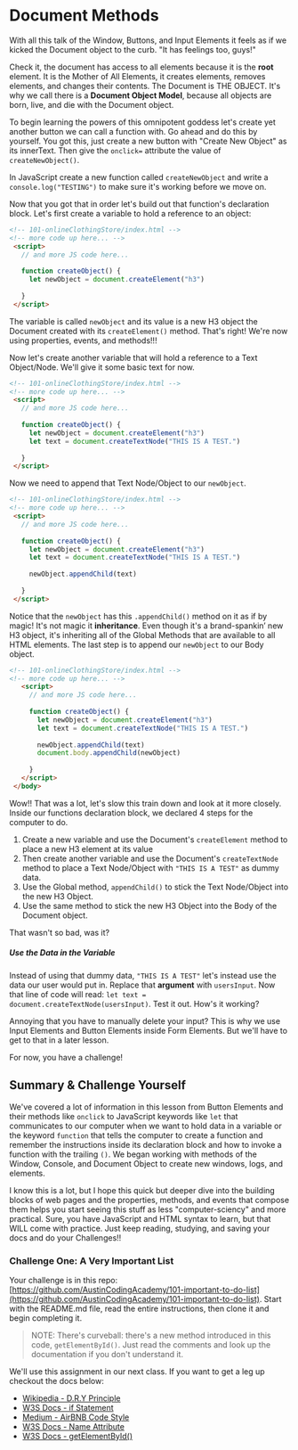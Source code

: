 # Document Methods

With all this talk of the Window, Buttons, and Input Elements it feels as if we kicked the Document object to the curb. "It has feelings too, guys!"

Check it, the document has access to all elements because it is the **root** element. It is the Mother of All Elements, it creates elements, removes elements, and changes their contents. The Document is THE OBJECT. It's why we call there is a **Document Object Model**, because all objects are born, live, and die with the Document object.

To begin learning the powers of this omnipotent goddess let's create yet another button we can call a function with. Go ahead and do this by yourself. You got this, just create a new button with "Create New Object" as its innerText. Then give the `onclick=` attribute the value of `createNewObject()`.

In JavaScript create a new function called `createNewObject` and write a `console.log("TESTING")` to make sure it's working before we move on.

<!-- NEXT PAGE -->

Now that you got that in order let's build out that function's declaration block. Let's first create a variable to hold a reference to an object:

```html
<!-- 101-onlineClothingStore/index.html -->
<!-- more code up here... -->
 <script>
   // and more JS code here...
 
   function createObject() {
     let newObject = document.createElement("h3")
 
   }
 </script>
```

The variable is called `newObject` and its value is a new H3 object the Document created with its `createElement()` method. That's right! We're now using properties, events, and methods!!!

Now let's create another variable that will hold a reference to a Text Object/Node. We'll give it some basic text for now.

```html
<!-- 101-onlineClothingStore/index.html -->
<!-- more code up here... -->
 <script>
   // and more JS code here...
 
   function createObject() {
     let newObject = document.createElement("h3")
     let text = document.createTextNode("THIS IS A TEST.")
 
   }
 </script>
```
 
Now we need to append that Text Node/Object to our `newObject`.
 
```html
<!-- 101-onlineClothingStore/index.html -->
<!-- more code up here... -->
 <script>
   // and more JS code here...
 
   function createObject() {
     let newObject = document.createElement("h3")
     let text = document.createTextNode("THIS IS A TEST.")
 
     newObject.appendChild(text)
 
   }
 </script>
```

Notice that the `newObject` has this `.appendChild()` method on it as if by magic! It's not magic it **inheritance**. Even though it's a brand-spankin’ new H3 object, it's inheriting all of the Global Methods that are available to all HTML elements. The last step is to append our `newObject` to our Body object.

```html
<!-- 101-onlineClothingStore/index.html -->
<!-- more code up here... -->
   <script>
     // and more JS code here...
 
     function createObject() {
       let newObject = document.createElement("h3")
       let text = document.createTextNode("THIS IS A TEST.")
 
       newObject.appendChild(text)
       document.body.appendChild(newObject)
 
     }
   </script>
 </body>
```

Wow!! That was a lot, let's slow this train down and look at it more closely. Inside our functions declaration block, we declared 4 steps for the computer to do.
 
1. Create a new variable and use the Document's `createElement` method to place a new H3 element at its value
2. Then create another variable and use the Document's `createTextNode` method to place a Text Node/Object with `"THIS IS A TEST"` as dummy data.
3. Use the Global method, `appendChild()` to stick the Text Node/Object into the new H3 Object.
4. Use the same method to stick the new H3 Object into the Body of the Document object.
 
That wasn't so bad, was it?
 
##### Use the Data in the Variable
 
Instead of using that dummy data, `"THIS IS A TEST"` let's instead use the data our user would put in. Replace that **argument** with `usersInput`. Now that line of code will read: `let text = document.createTextNode(usersInput)`. Test it out. How's it working?
 
Annoying that you have to manually delete your input? This is why we use Input Elements and Button Elements inside Form Elements. But we'll have to get to that in a later lesson.
 
For now, you have a challenge!
 
<!-- ! END OF VIDEO 101.1.3.7 - Document Methods + Creating New Elements -->
 
<!-- TODO @CLAYTON section on ids and getElementById -->
 
## Summary & Challenge Yourself
 
We've covered a lot of information in this lesson from Button Elements and their methods like `onclick` to JavaScript keywords like `let` that communicates to our computer when we want to hold data in a variable or the keyword `function` that tells the computer to create a function and remember the instructions inside its declaration block and how to invoke a function with the trailing `()`. We began working with methods of the Window, Console, and Document Object to create new windows, logs, and elements.
 
I know this is a lot, but I hope this quick but deeper dive into the building blocks of web pages and the properties, methods, and events that compose them helps you start seeing this stuff as less "computer-sciency" and more practical. Sure, you have JavaScript and HTML syntax to learn, but that WILL come with practice. Just keep reading, studying, and saving your docs and do your Challenges!!
 
### Challenge One: A Very Important List
 
Your challenge is in this repo: [https://github.com/AustinCodingAcademy/101-important-to-do-list](https://github.com/AustinCodingAcademy/101-important-to-do-list). Start with the README.md file, read the entire instructions, then clone it and begin completing it.
 
 > NOTE: There's curveball: there's a new method introduced in this code, `getElementById()`. Just read the comments and look up the documentation if you don't understand it.
 
We'll use this assignment in our next class. If you want to get a leg up checkout the docs below:
 
* [Wikipedia - D.R.Y Principle](https://en.wikipedia.org/wiki/Don%27t_repeat_yourself)
* [W3S Docs - if Statement](https://www.w3schools.com/js/js_if_else.asp)
* [Medium - AirBNB Code Style](https://medium.com/dailyjs/dot-notation-vs-bracket-notation-eedea5fa8572)
* [W3S Docs - Name Attribute](https://www.w3schools.com/tags/att_name.asp)
* [W3S Docs - getElementById()](https://www.w3schools.com/jsref/met_document_getelementbyid.asp)
 
<!-- ! END OF VIDEO 101.1.3.1 - TITLE-->
<!-- ? Video Numbering and Title system: CourseNumber.ModuleNumber.LessonNumber.VideoNumber -->
<!-- * (VIDEO 101.2.4.3 - "CSS Selectors") === 101 Course, Module 2, Lesson 4, Video 3 - "CSS Selectors" -->

